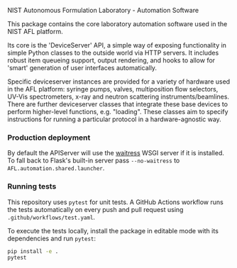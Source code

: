 NIST Autonomous Formulation Laboratory - Automation Software

This package contains the core laboratory automation software used in the NIST AFL platform.

Its core is the 'DeviceServer' API, a simple way of exposing functionality in simple Python classes to the outside world via HTTP servers.  It includes robust item queueing support, output rendering, and hooks to allow for 'smart' generation of user interfaces automatically.

Specific deviceserver instances are provided for a variety of hardware used in the AFL platform: syringe pumps, valves, multiposition flow selectors, UV-Vis spectrometers, x-ray and neutron scattering instruments/beamlines.  There are further deviceserver classes that integrate these base devices to perform higher-level functions, e.g. "loading".  These classes aim to specify instructions for running a particular protocol in a hardware-agnostic way.


### Production deployment
By default the APIServer will use the [waitress](https://docs.pylonsproject.org/projects/waitress/en/stable/) WSGI server if it is installed. To fall back to Flask's built-in server pass `--no-waitress` to `AFL.automation.shared.launcher`.

### Running tests
This repository uses `pytest` for unit tests. A GitHub Actions workflow runs the tests automatically on every push and pull request using `.github/workflows/test.yaml`.

To execute the tests locally, install the package in editable mode with its dependencies and run `pytest`:

```bash
pip install -e .
pytest
```
